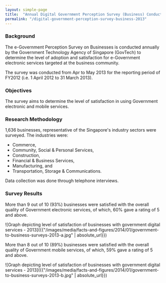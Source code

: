 ```yaml
---
layout: simple-page
title:  "Annual Digital Government Perception Survey (Business) Conducted in 2013"
permalink: "/digital-government-perception-survey-business-2013"
---
```


### **Background**

The e-Government Perception Survey on Businesses is conducted annually by the Government Technology Agency of Singapore (GovTech) to determine the level of adoption and satisfaction for e-Government electronic services targeted at the business community.

The survey was conducted from Apr to May 2013 for the reporting period of FY2012 (i.e. 1 April 2012 to 31 March 2013).

### **Objectives**
The survey aims to determine the level of satisfaction in using Government electronic and mobile services.

### **Research Methodology**
1,636 businesses, representative of the Singapore's industry sectors were surveyed. The industries were:

* Commerce,
* Community, Social & Personal Services,
* Construction,
* Financial & Business Services,
* Manufacturing, and
* Transportation, Storage & Communications.

Data collection was done through telephone interviews.

### **Survey Results**

More than 9 out of 10 (93%) businesses were satisfied with the overall quality of Government electronic services, of which, 60% gave a rating of 5 and above.

![Graph depicting level of satisfaction of businesses with government digital services - 2013]({{"/images/media/facts-and-figures/2014/01/government-to-business-surveys-2013-a.jpg" | absolute_url}})

More than 8 out of 10 (89%) businesses were satisfied with the overall quality of Government mobile services, of which, 59% gave a rating of 5 and above.

![Graph depicting level of satisfaction of businesses with government digital services - 2013]({{"/images/media/facts-and-figures/2014/01/government-to-business-surveys-2013-b.jpg" | absolute_url}})